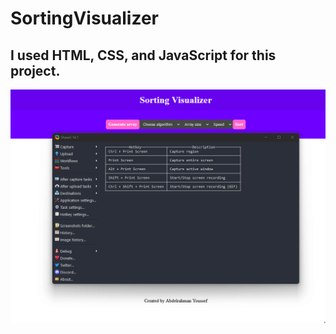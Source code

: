 # SortingVisualizer

## I used HTML, CSS, and JavaScript for this project. 

![](Sorting_visualizer.gif)
